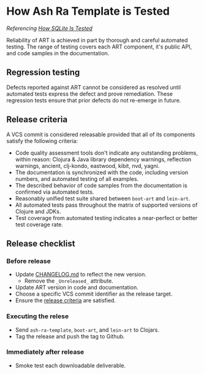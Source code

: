 # How Ash Ra Template is Tested

_Referencing [How SQLite Is Tested](https://www.sqlite.org/testing.html)_

Reliability of ART is achieved in part by thorough and careful automated testing.
The range of testing covers each ART component, it's public API, and code samples in the documentation.

## Regression testing

Defects reported against ART cannot be considered as resolved until automated tests express the defect and prove remediation.
These regression tests ensure that prior defects do not re-emerge in future.



## Release criteria

A VCS commit is considered releasable provided that all of its components satisfy the following criteria:

- Code quality assessment tools don't indicate any outstanding problems, within reason: Clojura & Java library dependency warnings, reflection warnings, ancient, clj-kondo, eastwood, kibit, nvd, yagni.
- The documentation is synchronized with the code, including version numbers, and automated testing of all examples.
- The described behavior of code samples from the documentation is confirmed via automated tests.
- Reasonably unified test suite shared between `boot-art` and `lein-art`.
- All automated tests pass throughout the matrix of supported versions of Clojure and JDKs.
- Test coverage from automated testing indicates a near-perfect or better test coverage rate.



## Release checklist

### Before release
- Update [CHANGELOG.md](CHANGELOG.md) to reflect the new version.
  - Remove the ``_Unreleased_`` attribute.
- Update ART version in code and documentation.
- Choose a specific VCS commit identifier as the release target.
- Ensure the [release criteria](QUALITY.md) are satisfied.

### Executing the relese
- Send ``ash-ra-template``, ``boot-art``, and ``lein-art`` to Clojars.
- Tag the release and push the tag to Github.

### Immediately after release
- Smoke test each downloadable deliverable.
